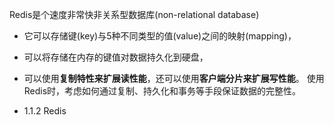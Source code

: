   Redis是个速度非常快非关系型数据库(non-relational database)
- 它可以存储键(key)与5种不同类型的值(value)之间的映射(mapping)，
- 可以将存储在内存的键值对数据持久化到硬盘，
- 可以使用**复制特性来扩展读性能**，还可以使用**客户端分片来扩展写性能**。
使用Redis时，考虑如何通过复制、持久化和事务等手段保证数据的完整性。

- 1.1.2 Redis
